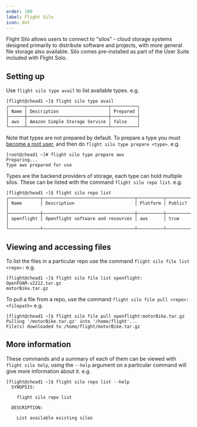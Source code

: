 ```yaml
---
order: 100
label: Flight Silo
icon: dot
---
```


Flight Silo allows users to connect to "silos" - cloud storage systems designed primarily to distribute software and projects, with more general file storage also available. Silo comes pre-installed as part of the User Suite included with Flight Solo.

## Setting up
Use `flight silo type avail` to list available types. e.g.
```
[flight@chead1 ~]$ flight silo type avail
┌──────┬───────────────────────────────┬──────────┐
│ Name │ Description                   │ Prepared │
├──────┼───────────────────────────────┼──────────┤
│ aws  │ Amazon Simple Storage Service │ false    │
└──────┴───────────────────────────────┴──────────┘
```

Note that types are not prepared by default. To prepare a type you must [become a root user](/general_environment_usage/cli_basics/becoming_the_root_user/), and then do `flight silo type prepare <type>`. e.g.
```
[root@chead1 ~]# flight silo type prepare aws
Preparing...
Type aws prepared for use
```

Types are the backend providers of storage, each type can hold multiple silos. These can be listed with the command `flight silo repo list`. e.g.
```
[flight@chead1 ~]$ flight silo repo list
┌────────────┬───────────────────────────────────┬──────────┬─────────┐
│ Name       │ Description                       │ Platform │ Public? │
├────────────┼───────────────────────────────────┼──────────┼─────────┤
│ openflight │ Openflight software and resources │ aws      │ true    │
└────────────┴───────────────────────────────────┴──────────┴─────────┘
```

## Viewing and accessing files

To list the files in a particular repo use the command `flight silo file list <repo>:` e.g.
```
[flight@chead1 ~]$ flight silo file list openflight:
OpenFOAM-v2212.tar.gz
motorBike.tar.gz
```

To pull a file from a repo, use the command `flight silo file pull <repo>:<filepath>` e.g.
```
[flight@chead1 ~]$ flight silo file pull openflight:motorBike.tar.gz
Pulling '/motorBike.tar.gz' into '/home/flight'...
File(s) downloaded to /home/flight/motorBike.tar.gz
```

## More information

These commands and a summary of each of them can be viewed with `flight silo help`, using the `--help` argument on a particular command will give more information about it. e.g.
```
[flight@chead1 ~]$ flight silo repo list --help
  SYNOPSIS:

    flight silo repo list

  DESCRIPTION:

    List available existing silos

```
